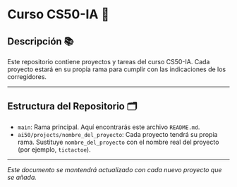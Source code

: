 # Curso CS50-IA 🤖

## Descripción 📚

Este repositorio contiene proyectos y tareas del curso CS50-IA. Cada proyecto estará en su propia rama para cumplir con las indicaciones de los corregidores.

---

## Estructura del Repositorio 🗂️

- `main`: Rama principal. Aquí encontrarás este archivo `README.md`.
- `ai50/projects/nombre_del_proyecto`: Cada proyecto tendrá su propia rama. Sustituye `nombre_del_proyecto` con el nombre real del proyecto (por ejemplo, `tictactoe`).

---


_Este documento se mantendrá actualizado con cada nuevo proyecto que se añada._

